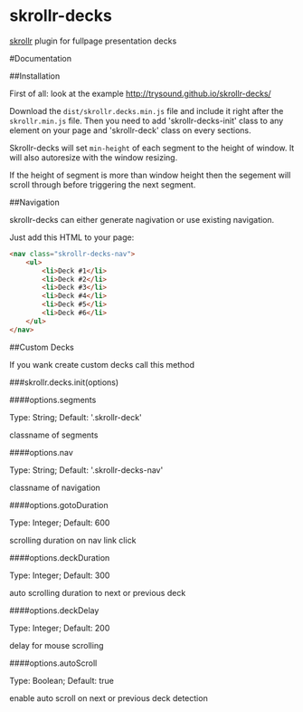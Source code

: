 skrollr-decks
=============

[skrollr](https://github.com/Prinzhorn/skrollr) plugin for fullpage presentation decks

#Documentation

##Installation

First of all: look at the example
http://trysound.github.io/skrollr-decks/

Download the `dist/skrollr.decks.min.js` file and include it right after the `skrollr.min.js` file. Then you need to add 'skrollr-decks-init' class to any element on your page and 'skrollr-deck' class on every sections.

Skrollr-decks will set `min-height` of each segment to the height of window. It will also autoresize with the window resizing.

If the height of segment is more than window height then the segement will scroll through before triggering the next segment.

##Navigation

skrollr-decks can either generate nagivation or use existing navigation.

Just add this HTML to your page:

```html
<nav class="skrollr-decks-nav">
	<ul>
		<li>Deck #1</li>
		<li>Deck #2</li>
		<li>Deck #3</li>
		<li>Deck #4</li>
		<li>Deck #5</li>
		<li>Deck #6</li>
	</ul>
</nav>
```

##Custom Decks

If you wank create custom decks call this method

###skrollr.decks.init(options)

####options.segments

Type: String; Default: '.skrollr-deck'

classname of segments

####options.nav

Type: String; Default: '.skrollr-decks-nav'

classname of navigation

####options.gotoDuration

Type: Integer; Default: 600

scrolling duration on nav link click

####options.deckDuration

Type: Integer; Default: 300

auto scrolling duration to next or previous deck

####options.deckDelay

Type: Integer; Default: 200

delay for mouse scrolling

####options.autoScroll

Type: Boolean; Default: true

enable auto scroll on next or previous deck detection
